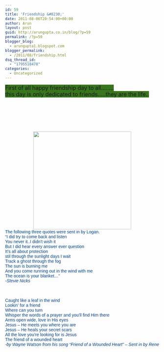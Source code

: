 ```yaml
---
id: 59
title: 'Friendship &#8230;'
date: 2011-08-06T20:54:00+00:00
author: Arun
layout: post
guid: http://arungupta.co.in/blog/?p=59
permalink: /?p=59
blogger_blog:
  - arungupta1.blogspot.com
blogger_permalink:
  - /2011/08/friendship.html
dsq_thread_id:
  - "1795518478"
categories:
  - Uncategorized
---
```

<div dir="ltr" style="text-align: left;" trbidi="on">
  <span style="font-size: large;"><span style="background-color: #38761d;"><span></span>First of all happy friendship day to all&#8230;&#8230;..</span></span><br /><span style="font-size: large;"><span style="background-color: #38761d;">this day is only dedicated to friends&#8230;..they are the life..</span></span><br /><span style="font-size: large;"><span style="background-color: #38761d;"><br /></span></span><br /><span style="font-size: large;"><span style="background-color: #38761d;"><br /></span></span><br /><span style="font-size: large;"><span style="background-color: #38761d;"><br /></span></span></p> 
  
  <div style="clear: both; text-align: center;">
    <a href="http://2.bp.blogspot.com/-7IOjPSZ5Th0/Tj2iavWanxI/AAAAAAAAAGo/z7BJq4xF1P0/s1600/10__1_.gif" style="margin-left: 1em; margin-right: 1em;"><img border="0" height="320" src="http://2.bp.blogspot.com/-7IOjPSZ5Th0/Tj2iavWanxI/AAAAAAAAAGo/z7BJq4xF1P0/s320/10__1_.gif" width="320" /></a>
  </div>
  
  <div style="text-align: left;">
    <span style="color: #004387; font-family: arial;">The following three quotes were sent in by Logan.<br />&#8220;I did try to come back and listen<br />You never it..I didn&#8217;t wish it<br />But I did hear every answer ever question<br />It&#8217;s all about protection<br />stil through the sunlight days I wait<br />Track a ghost through the fog<br />The sun is burning me<br />And you come running out in the wind with me<br />The ocean is your blanket&#8230;&#8221;<i><br />-Stevie Nicks</i></span>
  </div>
  
  <div style="text-align: left;">
    <span style="color: #004387; font-family: arial;"><i><br /></i></span>
  </div>
  
  <div style="text-align: left;">
    <span style="color: #004387; font-family: arial;"><i><br /></i></span>
  </div>
  
  <div style="text-align: left;">
    <span style="color: #004387; font-family: arial;"><i><br /></i></span>
  </div>
  
  <div style="text-align: left;">
    <span style="color: #004387; font-family: arial;">Caught like a leaf in the wind<br />Lookin&#8217; for a friend<br />Where can you turn<br />Whisper the words of a prayer and you&#8217;ll find Him there<br />Arms open wide, love in His eyes<br />Jesus &#8211; He meets you where you are<br />Jesus &#8211; He heals your secret scars<br />All the love you&#8217;re looking for is Jesus<br />The friend of a wounded heart<i><br />-by Wayne Watson from his song &#8220;Friend of a Wounded Heart&#8221; &#8211; Sent in by Rene</i></span>
  </div>
</div>